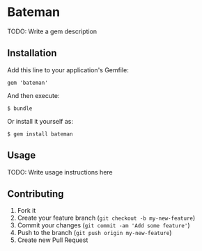 # Bateman

TODO: Write a gem description

## Installation

Add this line to your application's Gemfile:

    gem 'bateman'

And then execute:

    $ bundle

Or install it yourself as:

    $ gem install bateman

## Usage

TODO: Write usage instructions here

## Contributing

1. Fork it
2. Create your feature branch (`git checkout -b my-new-feature`)
3. Commit your changes (`git commit -am 'Add some feature'`)
4. Push to the branch (`git push origin my-new-feature`)
5. Create new Pull Request
